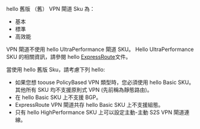 hello 舊版 （舊） VPN 閘道 Sku 為：

* 基本
* 標準
* 高效能

VPN 閘道不使用 hello UltraPerformance 閘道 SKU。 Hello UltraPerformance SKU 的相關資訊，請參閱 hello [ExpressRoute](../articles/expressroute/expressroute-about-virtual-network-gateways.md)文件。

當使用 hello 舊版 Sku，請考慮下列 hello:

* 如果您想 toouse PolicyBased VPN 類型時，您必須使用 hello Basic SKU。 其他所有 SKU 均不支援原則式 VPN (先前稱為靜態路由)。
* 在 hello Basic SKU 上不支援 BGP。
* ExpressRoute VPN 閘道共存 hello Basic SKU 上不支援組態。
* 只有 hello HighPerformance SKU 上可以設定主動-主動 S2S VPN 閘道連線。
